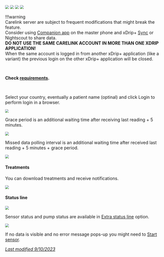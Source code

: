 <img src="../../images/hamburger_menu.png" style="zoom:75%;" />  
<img src="../../images/M-S.png" style="zoom:75%;" />  
<img src="../../images/M-S-HDS.png" style="zoom:75%;" />  
<img src="../images/M-S-HDSlistM.png" style="zoom:76%;" />

</br>

!!!warning  
    Carelink server are subject to frequent modifications that might break the feature.  
    Consider using [Companion app](../companion) on the master phone and xDrip+ [Sync](../xdripfollower) or Nightscout to share data.  
    **DO NOT USE THE SAME CARELINK ACCOUNT IN MORE THAN ONE XDRIP APPLICATION!**  
    When the same account is logged in from another xDrip+ application (like a variant) the previous login on the other xDrip+ application will be closed.

</br>

**Check [requirements](https://github.com/benceszasz/xDripCareLinkFollower#requirements).**

</br>

Select your country, eventually a patient name (optinal) and click Login to perform login in a browser.

<img src="../images/M-S-HDS-CF1.png" style="zoom:71%;" />

Grace period is an additional waiting time after receiving last reading + 5 minutes.

<img src="../images/M-S-HDS-CF2.png" style="zoom:75%;" />

Missed data polling interval is an additional waiting time after received last reading + 5 minutes + grace period.

<img src="../images/M-S-HDS-CF3.png" style="zoom:75%;" />

</br>

#### Treatments

You can download treatments and receive notifications.

<img src="../images/M-S-HDS-CF4.png" style="zoom:75%;" />

</br>

#### Status line

<img src="../images/M-S-HDS-CF6.png" style="zoom:75%;" />

Sensor status and pump status are available in [Extra status line](../../use/lesscommon/#extra-status-line) option.

<img src="../images/M-S-HDS-CF5.png" style="zoom:75%;" />

</br>

If no data is visible and no error message pops-up you might need to [Start sensor](../../use/startsensor/#followers-and-companion-apps).

[*Last modified 9/10/2023*](https://github.com/NightscoutFoundation/xDrip/releases/tag/2023.10.08)

